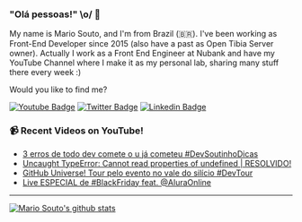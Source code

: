 ### "Olá pessoas!" \o/ 👋

My name is Mario Souto, and I'm from Brazil (🇧🇷). I've been working as Front-End Developer since 2015 (also have a past as Open Tibia Server owner). Actually I work as a Front End Engineer at Nubank and have my YouTube Channel where I make it as my personal lab, sharing many stuff there every week :)

Would you like to find me?

[![Youtube Badge](https://img.shields.io/badge/-Youtube-FF0000?style=flat-square&labelColor=FF0000&logo=youtube&logoColor=white&link=https://youtube.com/c/DevSoutinho)](https://youtube.com/c/DevSoutinho)
[![Twitter Badge](https://img.shields.io/badge/-Twitter-1ca0f1?style=flat-square&labelColor=1ca0f1&logo=twitter&logoColor=white&link=https://twitter.com/omariosouto)](https://twitter.com/omariosouto)
[![Linkedin Badge](https://img.shields.io/badge/-LinkedIn-blue?style=flat-square&logo=Linkedin&logoColor=white&link=https://www.linkedin.com/in/omariosouto)](https://www.linkedin.com/in/omariosouto)

### 📹 Recent Videos on YouTube!

<!-- YOUTUBE:START -->
- [3 erros de todo dev comete o u já cometeu #DevSoutinhoDicas](https://www.youtube.com/watch?v=OgoA-RQRXCg)
- [Uncaught TypeError: Cannot read properties of undefined | RESOLVIDO!](https://www.youtube.com/watch?v=IQTQhhDiWLE)
- [GitHub Universe! Tour pelo evento no vale do silício #DevTour](https://www.youtube.com/watch?v=8RpwIUxkGVg)
- [Live ESPECIAL de #BlackFriday feat. @AluraOnline](https://www.youtube.com/watch?v=3Qfuxs_QDJI)
<!-- YOUTUBE:END -->

____


[![Mario Souto's github stats](https://github-readme-stats.vercel.app/api?username=omariosouto&theme=dark&show_icons=true&count_private=true)](https://github.com/omariosouto)
